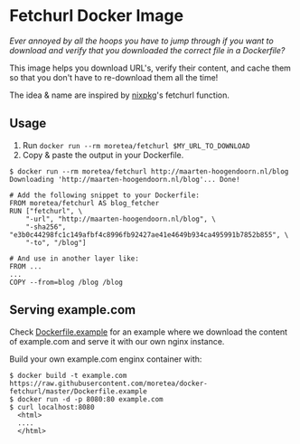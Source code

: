 # Fetchurl Docker Image

_Ever annoyed by all the hoops you have to jump through if you want to download and verify that you downloaded the correct file in a Dockerfile?_

This image helps you download URL's, verify their content, and cache them so that you don't have to re-download them all the time!

The idea & name are inspired by [nixpkg](https://nixos.org/nixpkgs/)'s fetchurl function.

## Usage
1. Run `docker run --rm moretea/fetchurl $MY_URL_TO_DOWNLOAD`
2. Copy & paste the output in your Dockerfile.

```
$ docker run --rm moretea/fetchurl http://maarten-hoogendoorn.nl/blog
Downloading 'http://maarten-hoogendoorn.nl/blog'... Done!

# Add the following snippet to your Dockerfile:
FROM moretea/fetchurl AS blog_fetcher
RUN ["fetchurl", \
    "-url", "http://maarten-hoogendoorn.nl/blog", \
    "-sha256", "e3b0c44298fc1c149afbf4c8996fb92427ae41e4649b934ca495991b7852b855", \
    "-to", "/blog"]

# And use in another layer like:
FROM ...
...
COPY --from=blog /blog /blog
```

## Serving example.com
Check [Dockerfile.example](./Dockerfile.example) for an example where we download the content of example.com and serve it with our own nginx instance.

Build your own example.com enginx container with:

```
$ docker build -t example.com https://raw.githubusercontent.com/moretea/docker-fetchurl/master/Dockerfile.example
$ docker run -d -p 8080:80 example.com
$ curl localhost:8080
  <html>
  ....
  </html>
```
